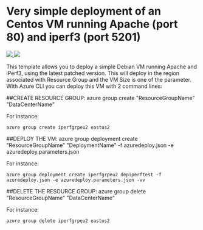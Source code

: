 # Very simple deployment of an Centos VM running Apache (port 80) and iperf3 (port 5201)

<a href="https://portal.azure.com/#create/Microsoft.Template/uri/https%3A%2F%2Fraw.githubusercontent.com%2Fflecoqui%2Fazure%2Fazure-quickstart-templates%2Fmaster%2F101-vm-simple-centos-iperf%2Fazuredeploy.json" target="_blank">
    <img src="http://azuredeploy.net/deploybutton.png"/>
</a>
<a href="http://armviz.io/#/?load=https%3A%2F%2Fraw.githubusercontent.com%2Fflecoqui%2Fazure%2F%2Fazure-quickstart-templates%2Fmaster%2F101-vm-simple-centos-iperf%2Fazuredeploy.json" target="_blank">
    <img src="http://armviz.io/visualizebutton.png"/>
</a>


This template allows you to deploy a simple Debian VM running Apache and iPerf3, using the latest patched version. This will deploy in the region associated with Resource Group and the VM Size is one of the parameter.
With Azure CLI you can deploy this VM with 2 command lines:

##CREATE RESOURCE GROUP:
azure group create "ResourceGroupName" "DataCenterName"

For instance:

    azure group create iperfgrpeu2 eastus2

##DEPLOY THE VM:
azure group deployment create "ResourceGroupName" "DeploymentName"  -f azuredeploy.json -e azuredeploy.parameters.json

For instance:

    azure group deployment create iperfgrpeu2 depiperftest -f azuredeploy.json -e azuredeploy.parameters.json -vv

##DELETE THE RESOURCE GROUP:
azure group delete "ResourceGroupName" "DataCenterName"

For instance:

    azure group delete iperfgrpeu2 eastus2
